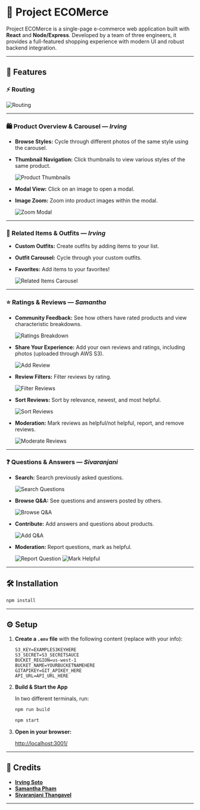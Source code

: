# 🛒 Project ECOMerce

Project ECOMerce is a single-page e-commerce web application built with **React** and **Node/Express**. Developed by a team of three engineers, it provides a full-featured shopping experience with modern UI and robust backend integration.

---

## 🚀 Features

### ⚡ Routing

![Routing](https://github.com/user-attachments/assets/6a04ec6e-cd9d-432e-aa7f-7259289f41e7)

---

### 🛍️ Product Overview & Carousel — *Irving*

- **Browse Styles:** Cycle through different photos of the same style using the carousel.
- **Thumbnail Navigation:** Click thumbnails to view various styles of the same product.
  
  ![Product Thumbnails](https://github.com/user-attachments/assets/423a847a-f70d-409a-aa26-9356af208272)

- **Modal View:** Click on an image to open a modal.
- **Image Zoom:** Zoom into product images within the modal.

  ![Zoom Modal](https://github.com/user-attachments/assets/5c1e4a73-886e-4f9f-a75d-4b2281661256)

---

### 👗 Related Items & Outfits — *Irving*

- **Custom Outfits:** Create outfits by adding items to your list.
- **Outfit Carousel:** Cycle through your custom outfits.
- **Favorites:** Add items to your favorites!

  ![Related Items Carousel](https://github.com/user-attachments/assets/ecc0cce6-6c0e-4b24-bdd6-e9237a417c1e)

---

### ⭐ Ratings & Reviews — *Samantha*

- **Community Feedback:** See how others have rated products and view characteristic breakdowns.

  ![Ratings Breakdown](https://github.com/user-attachments/assets/f2356594-e9bb-4c26-b529-16de60944e2a)

- **Share Your Experience:** Add your own reviews and ratings, including photos (uploaded through AWS S3).

  ![Add Review](https://github.com/user-attachments/assets/2810f243-7605-48aa-9e46-9b7248b92967)

- **Review Filters:** Filter reviews by rating.

  ![Filter Reviews](https://github.com/user-attachments/assets/ce57850d-bbff-4015-9d95-a0c0c36b49cc)

- **Sort Reviews:** Sort by relevance, newest, and most helpful.

  ![Sort Reviews](https://github.com/user-attachments/assets/d5a68137-89ec-410b-9c54-b05f59b93a3f)

- **Moderation:** Mark reviews as helpful/not helpful, report, and remove reviews.

  ![Moderate Reviews](https://github.com/user-attachments/assets/3f5e830e-d4b5-432b-a4a1-fdebea79be5b)

---

### ❓ Questions & Answers — *Sivaranjani*

- **Search:** Search previously asked questions.

  ![Search Questions](http://g.recordit.co/D4Gat6BBok.gif)

- **Browse Q&A:** See questions and answers posted by others.

  ![Browse Q&A](http://g.recordit.co/DUP8GYtYPq.gif)

- **Contribute:** Add answers and questions about products.

  ![Add Q&A](https://github.com/user-attachments/assets/69f9d60a-af8c-4532-b3d9-23a251d019d4)

- **Moderation:** Report questions, mark as helpful.

  ![Report Question](https://github.com/user-attachments/assets/24d7cb51-84bc-4ade-8d5a-2644558c1ed6)
  ![Mark Helpful](https://github.com/user-attachments/assets/88af62d8-a7a8-440f-a9f6-529c159359ab)

---

## 🛠️ Installation

```bash
npm install
```

---

## ⚙️ Setup

1. **Create a `.env` file** with the following content (replace with your info):

    ```env
    S3_KEY=EXAMPLES3KEYHERE
    S3_SECRET=S3_SECRETSAUCE
    BUCKET_REGION=us-west-1
    BUCKET_NAME=YOURBUCKETNAMEHERE
    GITAPIKEY=GIT_APIKEY_HERE
    API_URL=API_URL_HERE
    ```

2. **Build & Start the App**

   In two different terminals, run:

    ```bash
    npm run build
    ```

    ```bash
    npm start
    ```

3. **Open in your browser:**

   [http://localhost:3001/](http://localhost:3001/)

---

## 🙌 Credits

- [**Irving Soto**](https://github.com/sotoi)  
- [**Samantha Pham**](https://github.com/samanthavpham)  
- [**Sivaranjani Thangavel**](https://github.com/sivaranjani19)

---
